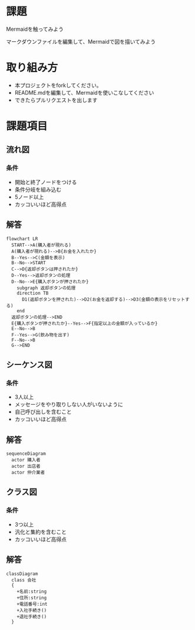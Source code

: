 # 課題
Mermaidを触ってみよう

マークダウンファイルを編集して、Mermaidで図を描いてみよう

# 取り組み方
* 本プロジェクトをforkしてください。
* README.mdを編集して、Mermaidを使いこなしてください
* できたらプルリクエストを出します

# 課題項目
## 流れ図
### 条件
- 開始と終了ノードをつける
- 条件分岐を組み込む
- 5ノード以上
- カッコいいほど高得点

## 解答
```mermaid
flowchart LR
  START-->A(購入者が現れる)
  A(購入者が現れる)-->B{お金を入れたか}
  B--Yes-->C(金額を表示)
  B--No-->START
  C-->D{返却ボタンは押されたか}
  D--Yes-->返却ボタンの処理
  D--No-->E{購入ボタンが押されたか}
    subgraph 返却ボタンの処理
    direction TB
      D1(返却ボタンを押された)-->D2(お金を返却する)-->D3(金額の表示をリセットする)
    end
  返却ボタンの処理-->END
  E{購入ボタンが押されたか}--Yes-->F{指定以上の金額が入っているか}
  E--No-->B
  F--Yes-->G(飲み物を出す)
  F--No-->B
  G-->END
```

## シーケンス図
### 条件
- 3人以上
- メッセージをやり取りしない人がいないように
- 自己呼び出しを含むこと
- カッコいいほど高得点

## 解答
```mermaid
sequenceDiagram
  actor 購入者
  actor 出店者
  actor 仲介業者
```

## クラス図

### 条件
- 3つ以上
- 汎化と集約を含むこと
- カッコいいほど高得点

## 解答
```mermaid
classDiagram
  class 会社
  {
    +名前:string
    +住所:string
    +電話番号:int
    +入社手続き()
    +退社手続き()
  }
```